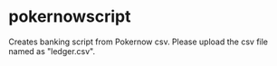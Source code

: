 # pokernowscript

Creates banking script from Pokernow csv.
Please upload the csv file named as "ledger.csv".
